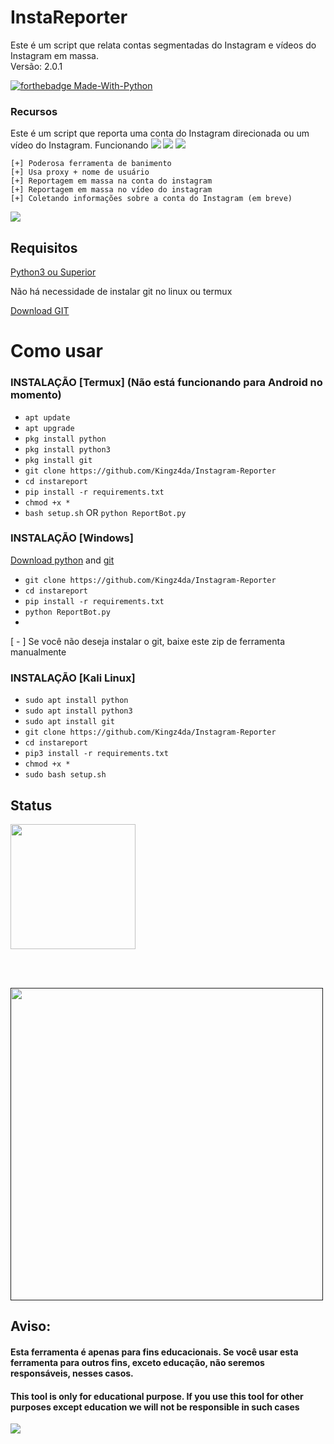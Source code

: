 # InstaReporter
Este é um script que relata contas segmentadas do Instagram e vídeos do Instagram em massa. 
<br>
Versão: 2.0.1

[![forthebadge Made-With-Python](http://ForTheBadge.com/images/badges/made-with-python.svg)](https://www.python.org/)

### Recursos
Este é um script que reporta uma conta do Instagram direcionada ou um vídeo do Instagram. 
Funcionando
<a href="https://discord.gg/ak6zRwMPH6"><img src="https://img.shields.io/badge/Android-3DDC84?style=for-the-badge&logo=android&logoColor=white"></a>
<a href="https://discord.gg/ak6zRwMPH6"><img src="https://img.shields.io/badge/Windows-0078D6?style=for-the-badge&logo=windows&logoColor=white"></a>
<a href="https://discord.gg/ak6zRwMPH6"><img src="https://img.shields.io/badge/-kali%20linux-lightgrey"></a>
```
[+] Poderosa ferramenta de banimento
[+] Usa proxy + nome de usuário
[+] Reportagem em massa na conta do instagram
[+] Reportagem em massa no vídeo do instagram
[+] Coletando informações sobre a conta do Instagram (em breve)

```



<a href="https://discord.gg/ak6zRwMPH6" target="_blank"><img src="https://img.shields.io/badge/Discord-7289DA?style=for-the-badge&logo=discord&logoColor=white" target="_blank"></a> 

## Requisitos
[Python3 ou Superior](https://www.python.org/downloads/)

Não há necessidade de instalar git no linux ou termux

[Download GIT](https://git-scm.com/downloads)

# Como usar


### INSTALAÇÃO [Termux] (Não está funcionando para Android no momento)

* `apt update`
* `apt upgrade`
* `pkg install python`
* `pkg install python3`
* `pkg install git`
* `git clone https://github.com/Kingz4da/Instagram-Reporter`
* `cd instareport`
* `pip install -r requirements.txt`
* `chmod +x *`
* `bash setup.sh` OR `python ReportBot.py`

### INSTALAÇÃO [Windows]
[Download python](https://www.python.org/downloads/) and [git](https://git-scm.com/downloads)

* `git clone https://github.com/Kingz4da/Instagram-Reporter`
* `cd instareport`
* `pip install -r requirements.txt`
* `python ReportBot.py`
* 
[ - ] Se você não deseja instalar o git, baixe este zip de ferramenta manualmente

### INSTALAÇÃO [Kali Linux]

* `sudo apt install python`
* `sudo apt install python3`
* `sudo apt install git`
* `git clone https://github.com/Kingz4da/Instagram-Reporter`
* `cd instareport`
* `pip3 install -r requirements.txt`
* `chmod +x *`
* `sudo bash setup.sh`

## Status
<a href="https://github.com/Kingz4da">
  <img height="200em" src="https://github-readme-stats.vercel.app/api?username=Kingz4da&show_icons=true&theme=midnight-purple&include_all_commits=true&count_private=true"/>

<br><br>

<p align="left">
  <a href="">
    <img src="/assets/instareport.gif" width="500px" style="display: inline-block;">
  </a>
</p>


## Aviso:
#### Esta ferramenta é apenas para fins educacionais. Se você usar esta ferramenta para outros fins, exceto educação, não seremos responsáveis, nesses casos.
#### This tool is only for educational purpose. If you use this tool for other purposes except education we will not be responsible in such cases

<a href="https://discord.gg/ak6zRwMPH6" target="_blank"><img src="https://img.shields.io/badge/Discord-7289DA?style=for-the-badge&logo=discord&logoColor=white" target="_blank"></a> 

